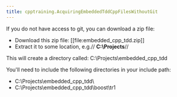 ```yaml
---
title: cpptraining.AcquiringEmbeddedTddCppFilesWithoutGit
---
```

If you do not have access to git, you can download a zip file:
* Download this zip file: 
[[file:embedded_cpp_tdd.zip]]
* Extract it to some location, e.g.// **C:\Projects**//

This will create a directory called: C:\Projects\embedded_cpp_tdd

You'll need to include the following directories in your include path:
* C:\Projects\embedded_cpp_tdd\
* C:\Projects\embedded_cpp_tdd\boost\tr1
